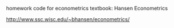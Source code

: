 homework code for econometrics
textbook: Hansen Econometrics

http://www.ssc.wisc.edu/~bhansen/econometrics/
